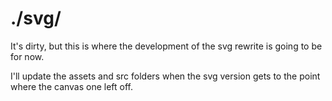 # ./svg/

It's dirty, but this is where the development of the svg rewrite is going to be for now.

I'll update the assets and src folders when the svg version gets to the point where the canvas one left off.